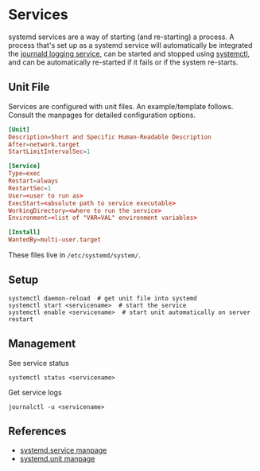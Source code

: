 # Services

systemd services are a way of starting (and  re-starting) a process.
A process that's set up as a systemd service will automatically be integrated
the [journald logging service](https://man7.org/linux/man-pages/man8/systemd-journald.8.html),
can be started and stopped using [systemctl](https://man7.org/linux/man-pages/man1/systemctl.1.html),
and can be automatically re-started if it fails or if the system re-starts.


## Unit File

Services are configured with unit files. An example/template follows. Consult the manpages for
detailed configuration options.


```conf
[Unit]
Description=Short and Specific Human-Readable Description
After=network.target
StartLimitIntervalSec=1

[Service]
Type=exec
Restart=always
RestartSec=1
User=<user to run as>
ExecStart=<absolute path to service executable>
WorkingDirectory=<where to run the service>
Environment=<list of "VAR=VAL" environment variables>

[Install]
WantedBy=multi-user.target
```

These files live in `/etc/systemd/system/`.


## Setup

```shell
systemctl daemon-reload  # get unit file into systemd
systemctl start <servicename>  # start the service
systemctl enable <servicename>  # start unit automatically on server restart
```


## Management

See service status

```shell
systemctl status <servicename>
```

Get service logs

```shell
journalctl -u <servicename>
```

## References

* [systemd.service manpage](https://man7.org/linux/man-pages/man5/systemd.service.5.html)
* [systemd.unit manpage](https://man7.org/linux/man-pages/man5/systemd.unit.5.html)
